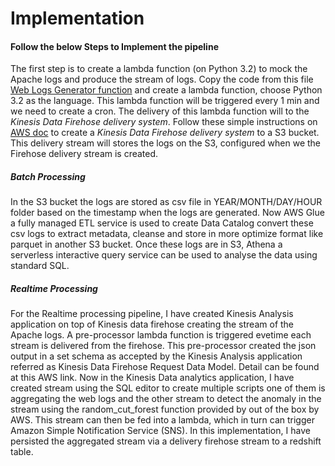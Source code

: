 # Implementation

#### Follow the below Steps to Implement the pipeline ####


The first step is to create a lambda function (on Python 3.2) to mock the Apache logs and produce the stream of logs. Copy the code from this file [Web Logs Generator function](https://github.com/PuneetBabbar/bigdataserverless/blob/master/web_log_gen_func.py) and create a lambda function, choose Python 3.2 as the language. This lambda function will be triggered every 1 min and we need to create a cron. The delivery of this lambda function will to the _Kinesis Data Firehose delivery system_. Follow these simple instructions on [AWS doc](https://docs.aws.amazon.com/ses/latest/DeveloperGuide/event-publishing-kinesis-analytics-firehose-stream.html) to create a _Kinesis Data Firehose delivery system_ to a S3 bucket. This delivery stream will stores the logs on the S3, configured when we the Firehose delivery stream is created.  

##### Batch Processing #####
In the S3 bucket the logs are stored as csv file in YEAR/MONTH/DAY/HOUR folder based on the timestamp when the logs are generated. Now AWS Glue a fully managed ETL service is used to create Data Catalog convert these csv logs to extract metadata, cleanse and store in more optimize format like parquet in another S3 bucket. Once these logs are in S3, Athena a serverless interactive query service can be used to analyse the data using standard SQL.  

##### Realtime Processing #####
For the Realtime processing pipeline, I have created Kinesis Analysis application on top of Kinesis data firehose creating the stream of the Apache logs. A pre-processor lambda function is triggered evetime each stream is delivered from the firehose. This pre-processor created the json output in a set schema as accepted by the Kinesis Analysis application referred as Kinesis Data Firehose Request Data Model. Detail can be found at this AWS link. Now in the Kinesis Data analytics application, I have created stream using the SQL editor to create multiple scripts one of them is aggregating the web logs and the other stream to detect the anomaly in the stream using the random_cut_forest function provided by out of the box by AWS. This stream can then be fed into a lambda, which in turn can trigger Amazon Simple Notification Service (SNS). In this implementation, I have persisted the aggregated stream via a delivery firehose stream to a redshift table.
